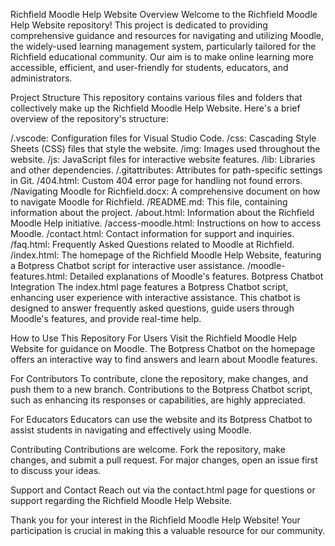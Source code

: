 Richfield Moodle Help Website
Overview
Welcome to the Richfield Moodle Help Website repository! This project is dedicated to providing comprehensive guidance and resources for navigating and utilizing Moodle, the widely-used learning management system, particularly tailored for the Richfield educational community. Our aim is to make online learning more accessible, efficient, and user-friendly for students, educators, and administrators.

Project Structure
This repository contains various files and folders that collectively make up the Richfield Moodle Help Website. Here's a brief overview of the repository's structure:

/.vscode: Configuration files for Visual Studio Code.
/css: Cascading Style Sheets (CSS) files that style the website.
/img: Images used throughout the website.
/js: JavaScript files for interactive website features.
/lib: Libraries and other dependencies.
/.gitattributes: Attributes for path-specific settings in Git.
/404.html: Custom 404 error page for handling not found errors.
/Navigating Moodle for Richfield.docx: A comprehensive document on how to navigate Moodle for Richfield.
/README.md: This file, containing information about the project.
/about.html: Information about the Richfield Moodle Help initiative.
/access-moodle.html: Instructions on how to access Moodle.
/contact.html: Contact information for support and inquiries.
/faq.html: Frequently Asked Questions related to Moodle at Richfield.
/index.html: The homepage of the Richfield Moodle Help Website, featuring a Botpress Chatbot script for interactive user assistance.
/moodle-features.html: Detailed explanations of Moodle's features.
Botpress Chatbot Integration
The index.html page features a Botpress Chatbot script, enhancing user experience with interactive assistance. This chatbot is designed to answer frequently asked questions, guide users through Moodle's features, and provide real-time help.

How to Use This Repository
For Users
Visit the Richfield Moodle Help Website for guidance on Moodle. The Botpress Chatbot on the homepage offers an interactive way to find answers and learn about Moodle features.

For Contributors
To contribute, clone the repository, make changes, and push them to a new branch. Contributions to the Botpress Chatbot script, such as enhancing its responses or capabilities, are highly appreciated.

For Educators
Educators can use the website and its Botpress Chatbot to assist students in navigating and effectively using Moodle.

Contributing
Contributions are welcome. Fork the repository, make changes, and submit a pull request. For major changes, open an issue first to discuss your ideas.

Support and Contact
Reach out via the contact.html page for questions or support regarding the Richfield Moodle Help Website.

Thank you for your interest in the Richfield Moodle Help Website! Your participation is crucial in making this a valuable resource for our community.
